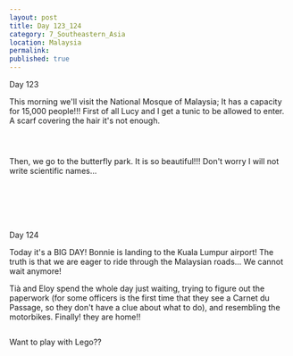```yaml
---
layout: post
title: Day 123_124
category: 7_Southeastern_Asia
location: Malaysia
permalink: 
published: true
---
```


Day 123

This morning we'll visit the National Mosque of Malaysia; It has a capacity for 15,000 people!!! First of all Lucy and I get a tunic to be allowed to enter. A scarf covering the hair it's not enough.

<p><a
href="https://lh3.googleusercontent.com/6qUB1ZTStw1rgUTNqTg23HAhGa6ZxoBm7L-izmekmn1KhzSsaB_agsKGvXAFWJcibYIyZSeNsT70yiQJwIgnwUrARD34xuIMgXDvWMN_nVL1GVM6HnMcfspUbFjHBpw-edNINpkfiiwv5bO4JbAC5yg4lPKz9ty8hmiLcwBppXICv3kZUa2qsLkk7Bg3o4VQwfEaJse6rielMN_U3aNUN-kVAQNbJqP85xBHcaYHI1t_NY_rHSpyVsfSHm3B3gkwBfhaTfJOA9sf3oLWgaxYD6YWaMUpt8CeCelS0EZzwIzKXtMWhfnMBEcstIbM9Y5GNikzsl1JHZmU-nA6caWh5718VyLW1rckKz7L9-I2lc12NBO0E_Vz7J_jjksXUqeOPaFmnH3NzVOpXuTT-9eXBUQAVeAG7RY57aeSQnTz2eIY_AkOz3S6ME7F08MU0abBqFO5pR1qHFuDe6nBphDtCrbZIeB1ZO6v3i1wzSww2XI6IBtnW8CMcOYlzovLG37r07oQ5LA-OSltNyxNUj3TuG1TCWW2IyCCqtN8yptLT01-VwMPw_-JBKvmOwdcZYEe0aVnJXa2X0BJsYpDI5DsWRKsPYTNkSoto2mE8fYNW1dAYN1TnAYcaB4d0vnZxZapC-IXjhCvnhAa-eHSHsZSeXxxQrST9qHhLLkE_ObLD3JE9DVbv91E2tSDlg=w836-h627-no"><img 
src="https://lh3.googleusercontent.com/6qUB1ZTStw1rgUTNqTg23HAhGa6ZxoBm7L-izmekmn1KhzSsaB_agsKGvXAFWJcibYIyZSeNsT70yiQJwIgnwUrARD34xuIMgXDvWMN_nVL1GVM6HnMcfspUbFjHBpw-edNINpkfiiwv5bO4JbAC5yg4lPKz9ty8hmiLcwBppXICv3kZUa2qsLkk7Bg3o4VQwfEaJse6rielMN_U3aNUN-kVAQNbJqP85xBHcaYHI1t_NY_rHSpyVsfSHm3B3gkwBfhaTfJOA9sf3oLWgaxYD6YWaMUpt8CeCelS0EZzwIzKXtMWhfnMBEcstIbM9Y5GNikzsl1JHZmU-nA6caWh5718VyLW1rckKz7L9-I2lc12NBO0E_Vz7J_jjksXUqeOPaFmnH3NzVOpXuTT-9eXBUQAVeAG7RY57aeSQnTz2eIY_AkOz3S6ME7F08MU0abBqFO5pR1qHFuDe6nBphDtCrbZIeB1ZO6v3i1wzSww2XI6IBtnW8CMcOYlzovLG37r07oQ5LA-OSltNyxNUj3TuG1TCWW2IyCCqtN8yptLT01-VwMPw_-JBKvmOwdcZYEe0aVnJXa2X0BJsYpDI5DsWRKsPYTNkSoto2mE8fYNW1dAYN1TnAYcaB4d0vnZxZapC-IXjhCvnhAa-eHSHsZSeXxxQrST9qHhLLkE_ObLD3JE9DVbv91E2tSDlg=w836-h627-no" class="oversize" alt=""></a></p>

<p><a
href="https://lh3.googleusercontent.com/oZa-xlva3foAjr_1RCfW53ZMdloyRG7xq0M1lcLr3WTNgJdVi96MJoYVQiWG_WhPX2EIYMkqaeijNJVu-6-sYFeMqdBa_PP6qdyz2eLM9dFUL1NwWhVlXl8Zj5KsMM7uVwyIAHz_bQ1_89R-i_09T_64pg3Y_-3viq0IPnMUl15WVIYEIPM9hHuKmViXehFLI3RH497Xj4Uj2h91X_bq37mnNFNpcG9NNdVxdkoBHXkaDSGzxteV5ZL_SsdEonpAwSNFE-KBa7aAPHNr5IxfJgk5lnWkfd3FA-9Jfm6CSLfBjZpYBNzZ0nd1eAgtx1hgMFrDGgDL61tt5LcLbj2cQGpUecojxpm2GpV4iTu2nKV31bvZ7MrvDAjYmT7CXNXHltzH1mM82hnzMPR1K4chu48TIY8dA6bkQqHelntwILb7II2XLN19cfhFaSGOMlpgiMsjmY8lhjldxTXyIKeZNxapO8rGb82so1C2D1NIe-4KUy35dj5d8AhbyCwHE_zBufPgDDSUIWuJrDMaGkvK-eIGGXnoxbP1HlHXRR48kfm36374c3WeeXEU23uFb7a4EkQ04ywFkvR1M1g3TYrYVfad5MDi3XfaLiUPMT7AFinaZzObVrkb9zMc9X7i_n1IFE0D0jEFAsmh-duRDQ_XeTfTVY7vMXXdjD7douIRx328QRt4FPBTGKeGYg=w669-h502-no"><img 
src="https://lh3.googleusercontent.com/oZa-xlva3foAjr_1RCfW53ZMdloyRG7xq0M1lcLr3WTNgJdVi96MJoYVQiWG_WhPX2EIYMkqaeijNJVu-6-sYFeMqdBa_PP6qdyz2eLM9dFUL1NwWhVlXl8Zj5KsMM7uVwyIAHz_bQ1_89R-i_09T_64pg3Y_-3viq0IPnMUl15WVIYEIPM9hHuKmViXehFLI3RH497Xj4Uj2h91X_bq37mnNFNpcG9NNdVxdkoBHXkaDSGzxteV5ZL_SsdEonpAwSNFE-KBa7aAPHNr5IxfJgk5lnWkfd3FA-9Jfm6CSLfBjZpYBNzZ0nd1eAgtx1hgMFrDGgDL61tt5LcLbj2cQGpUecojxpm2GpV4iTu2nKV31bvZ7MrvDAjYmT7CXNXHltzH1mM82hnzMPR1K4chu48TIY8dA6bkQqHelntwILb7II2XLN19cfhFaSGOMlpgiMsjmY8lhjldxTXyIKeZNxapO8rGb82so1C2D1NIe-4KUy35dj5d8AhbyCwHE_zBufPgDDSUIWuJrDMaGkvK-eIGGXnoxbP1HlHXRR48kfm36374c3WeeXEU23uFb7a4EkQ04ywFkvR1M1g3TYrYVfad5MDi3XfaLiUPMT7AFinaZzObVrkb9zMc9X7i_n1IFE0D0jEFAsmh-duRDQ_XeTfTVY7vMXXdjD7douIRx328QRt4FPBTGKeGYg=w669-h502-no" class="oversize" alt=""></a></p>

<p><a
href="https://lh3.googleusercontent.com/ezIZZqam1lNNoZfC4_y-lgbmeZp6RWByO0RTU18Q9genASzMqGF5PHQM9SyjyITVYwkXO5yOAZ0PvIjzUK1v8aIav8sB4EgTvh0j9nJ1oRxGIoLoOoBjv4bVZfnqnn1ea3zoxdyT-4iLlfDLq32XWzr_kPkmWFhPAr6Mkbv6KYg3bxfy19SU8nGOjeOmPlYXgLkPlNV_64zw0IrRdMVoxotgfileViqT1h_Xx1-Jloy6Y3d9924kDWQqdRfHK26_hvkhvNA_ZR0luKXT68boe17JkRFaH8VMr0VAGUoS42VU2CWJYEW4Efz6s37B1kNo8TG0smbG3Cir_csCJ-86KTwoXdz0Y9X8L9X8cymv7eyFQdpFO9WbbaNLT7zJY0OA725w_fCa1qBG6jNfWizEVCRuoH-JdfQZfRIPtvQA2iBcZsySKvUenLYMfGq7unl_N52enAXDCnyWSWikJh1afQWlJESs-dxEogSaM0iiGAnMVb-OwrkNrXx_pVipbID-R93PhbZzXnRBbsJtIpvEqYGW9LKq4Ysbz1gNU21ENgQTaYCTu2ulJ41IHYLWGgCJej1ID1Mllumx_iY7b4f0i5kwtlvIc2yAD60sQb5yTHrS2tbF3PomF-7Xg1rJTIB5Xhj_OJ3vhG-TmhdrxUv9J8sWD02uG4Woe2S4TDL40IcMPJ-b0IQq8qpuZg=w471-h627-no"><img 
src="https://lh3.googleusercontent.com/ezIZZqam1lNNoZfC4_y-lgbmeZp6RWByO0RTU18Q9genASzMqGF5PHQM9SyjyITVYwkXO5yOAZ0PvIjzUK1v8aIav8sB4EgTvh0j9nJ1oRxGIoLoOoBjv4bVZfnqnn1ea3zoxdyT-4iLlfDLq32XWzr_kPkmWFhPAr6Mkbv6KYg3bxfy19SU8nGOjeOmPlYXgLkPlNV_64zw0IrRdMVoxotgfileViqT1h_Xx1-Jloy6Y3d9924kDWQqdRfHK26_hvkhvNA_ZR0luKXT68boe17JkRFaH8VMr0VAGUoS42VU2CWJYEW4Efz6s37B1kNo8TG0smbG3Cir_csCJ-86KTwoXdz0Y9X8L9X8cymv7eyFQdpFO9WbbaNLT7zJY0OA725w_fCa1qBG6jNfWizEVCRuoH-JdfQZfRIPtvQA2iBcZsySKvUenLYMfGq7unl_N52enAXDCnyWSWikJh1afQWlJESs-dxEogSaM0iiGAnMVb-OwrkNrXx_pVipbID-R93PhbZzXnRBbsJtIpvEqYGW9LKq4Ysbz1gNU21ENgQTaYCTu2ulJ41IHYLWGgCJej1ID1Mllumx_iY7b4f0i5kwtlvIc2yAD60sQb5yTHrS2tbF3PomF-7Xg1rJTIB5Xhj_OJ3vhG-TmhdrxUv9J8sWD02uG4Woe2S4TDL40IcMPJ-b0IQq8qpuZg=w471-h627-no" class="oversize" alt=""></a></p>

Then, we go to the butterfly park. It is so beautiful!!! Don't worry I will not write scientific names...

<p><a
href="https://lh3.googleusercontent.com/o8uK1kpDA7OP46UxpyQZqJZediBg2o8DfPP_B_nTh3OIPU9-bpEqi9xj1Dso3YwDCLZVmFjAUMoVlv9T152Oz9r8u9bhvsrW87TweyOWUphio-MzffAz7tPMiIpPj2wjB-rxituZnj-P5i8kt7byGJWdaIkKKMMvyBSERO3m-iWE54xlA5fY_plIROnxcZJhVsO2-2QyKgrHf6hW30ytG1PI3nzVHuqGzWDqpo3EvXE3ctYda-f_UsmzFP957x31YtKROeWVRTriptNYzAwqUZ1VPEqhCWX2G237i_ciqQa4OaQXOl8-gttYjiNEpAdL5edqMtDWFJj6C0x-H-ySmOafwwg2v4-BeBMrEsKdeBRfo5Tg27rLMb-dXgdBj-rPXd1BH_GMsLdOmT9XqdlJCDR_6_Y0vT52Rpm0PZFlvw3PqOLKvBCMyXWHfgpcLAiJWHF6XpSCXZhY_qZwrlIGX4RZI__rbNb7osBzUIDq0i4ZDaGNlCcrsw0LHlfWE_GKQGakTlgegnlJ3zEfWNwuYbIAo4DTPrzmEDbAqQ4R90CQJ-08SzFopJeRZXr05ltqPSbQMesZaAaBJmjUKd_ihcsz89zpKzKFA5GXdNSskrDFx1hmnoO64sIWnkbHObv-6_PZU1dRdF3J8P5sB8emRaQhpz1bma9PNMUNj6f5uA-X9yg8GHPtj_dFaQ=w669-h502-no"><img 
src="https://lh3.googleusercontent.com/o8uK1kpDA7OP46UxpyQZqJZediBg2o8DfPP_B_nTh3OIPU9-bpEqi9xj1Dso3YwDCLZVmFjAUMoVlv9T152Oz9r8u9bhvsrW87TweyOWUphio-MzffAz7tPMiIpPj2wjB-rxituZnj-P5i8kt7byGJWdaIkKKMMvyBSERO3m-iWE54xlA5fY_plIROnxcZJhVsO2-2QyKgrHf6hW30ytG1PI3nzVHuqGzWDqpo3EvXE3ctYda-f_UsmzFP957x31YtKROeWVRTriptNYzAwqUZ1VPEqhCWX2G237i_ciqQa4OaQXOl8-gttYjiNEpAdL5edqMtDWFJj6C0x-H-ySmOafwwg2v4-BeBMrEsKdeBRfo5Tg27rLMb-dXgdBj-rPXd1BH_GMsLdOmT9XqdlJCDR_6_Y0vT52Rpm0PZFlvw3PqOLKvBCMyXWHfgpcLAiJWHF6XpSCXZhY_qZwrlIGX4RZI__rbNb7osBzUIDq0i4ZDaGNlCcrsw0LHlfWE_GKQGakTlgegnlJ3zEfWNwuYbIAo4DTPrzmEDbAqQ4R90CQJ-08SzFopJeRZXr05ltqPSbQMesZaAaBJmjUKd_ihcsz89zpKzKFA5GXdNSskrDFx1hmnoO64sIWnkbHObv-6_PZU1dRdF3J8P5sB8emRaQhpz1bma9PNMUNj6f5uA-X9yg8GHPtj_dFaQ=w669-h502-no" class="oversize" alt=""></a></p>

<p><a
href="https://lh3.googleusercontent.com/_gANwW706URpx8Mfy7zifAu7Ezao3SvRvzjVg2qfLYBUzN64quYSvrZWn_pkRyMTlXDYiAPLbejgeWRBQdd65fdzj4yGX1MUJsUcdmpjsW4tJMq_A5CPZPeSvQQRvz7KPLpPOXHLzfEb3eXc7ul1ElLEYVuuDTlE7kW24wKgQvRHrVnOzJf7fEasrVufha27GVBURbruzab7K29dWgyEFzHyhyHnbJ_w1boy7VKV0UdmHPSJYupQT30Tr2s_CgBJW7i5yNtxzEcyH6ZJ9J1dZ19-kXeqzJYCFRrzNvBaAtBJQdXL82CCfN7YNfM9kLZocIlW_8m_ORdZ0VcDAU2w6Tv7kV8lIhxIRMkQvUswGu5vsk94Z6Zw8QEISTEdMBqxGiErVcBQypTTDCp5RUREuLJxp5E7Po6lPdH6RhJr-fW-viLdqXUaolFM3bFFWi3k0yRVAbmY63ZtK3GsvrXtrgz8dD5L6QGINqV8wu1RM6D-__hDyBs_zMR1euaDoNB6-NbeMjALlOXyCCREvjWXvLLei3R6WmURDjPZrHz9beBUN1uMP-f1_Eqru1HPd2kNiPK1XItC_SaSo-F-IrZy2nlr_6VjPHvd3Tby1diSnX_Lphoap6IKV40EGXoUM7tSpwolOf5N7cwzcgUmNIbJ_brgzrrwyV4OV7KssXJOWJpEjXCOWEPPY-fGHQ=w836-h627-no"><img 
src="https://lh3.googleusercontent.com/_gANwW706URpx8Mfy7zifAu7Ezao3SvRvzjVg2qfLYBUzN64quYSvrZWn_pkRyMTlXDYiAPLbejgeWRBQdd65fdzj4yGX1MUJsUcdmpjsW4tJMq_A5CPZPeSvQQRvz7KPLpPOXHLzfEb3eXc7ul1ElLEYVuuDTlE7kW24wKgQvRHrVnOzJf7fEasrVufha27GVBURbruzab7K29dWgyEFzHyhyHnbJ_w1boy7VKV0UdmHPSJYupQT30Tr2s_CgBJW7i5yNtxzEcyH6ZJ9J1dZ19-kXeqzJYCFRrzNvBaAtBJQdXL82CCfN7YNfM9kLZocIlW_8m_ORdZ0VcDAU2w6Tv7kV8lIhxIRMkQvUswGu5vsk94Z6Zw8QEISTEdMBqxGiErVcBQypTTDCp5RUREuLJxp5E7Po6lPdH6RhJr-fW-viLdqXUaolFM3bFFWi3k0yRVAbmY63ZtK3GsvrXtrgz8dD5L6QGINqV8wu1RM6D-__hDyBs_zMR1euaDoNB6-NbeMjALlOXyCCREvjWXvLLei3R6WmURDjPZrHz9beBUN1uMP-f1_Eqru1HPd2kNiPK1XItC_SaSo-F-IrZy2nlr_6VjPHvd3Tby1diSnX_Lphoap6IKV40EGXoUM7tSpwolOf5N7cwzcgUmNIbJ_brgzrrwyV4OV7KssXJOWJpEjXCOWEPPY-fGHQ=w836-h627-no" class="oversize" alt=""></a></p>

<p><a
href="https://lh3.googleusercontent.com/WyFTDr5pazaTPMJIz-BHQLrosgzYlWfd0vRo9w83oVM86FB7jLQVcR6E40k7iXJvKKoCEQbPJKabNf6aBfEU1pzVSSt5SpFQwTabUw3LEkS6SkIWxUQ0mf-OVa-e4ZumvWmRIHWZ8GbKRAj5E6uAqPEqYt91bVVb655Z38LD7OoJBmpMiMjMfRJk3ONPUnFxPvC7Z2M36Sj7rpjqd5h1yxEGD2W6rdsxSgf4VIvKRHIlFkw6TENpCzOaCQ_n3SMFIEae843iK0aZWqwAYt2zYBt5R6xB2CDgHlAJUpeI4xEXKWVrY1Jls9iKrrHS5ylPqSP5GccLyzzTvMhGJXeKaeCvKKsXpB6Hpa7DiaSBMd_qoFzLmS5owpWmXNekH8fx6pAdYVpWhI9zrhQ9QceFc7YMMc8UcSiWg_EpaUNMhdZLyK5LhaoD5Y6a2qm5J7EzuIEiaFIfG3wJ8tlTDfgSa2C4AeDG839pcmKLgJ1XwjqeWWMMZWT2KrgloD-zgj4Q_6lwY0VGhpKtrPouBz9m2HCx5Q8kZI2_XQS3fED1XgGa3uGd6MP9xV2rtMBPXFdIS4bL5XY1YHlrvyjqDXIXfsUtsvfi-gpLozDdH0mpkVaYCQUF6F5RL_iXT2s5-MqdY0i_rWks6Scxw4itNQWCeu_a5p58X1crot_pX89CEQ43zTz0MXul2vL_2A=w669-h502-no"><img 
src="https://lh3.googleusercontent.com/WyFTDr5pazaTPMJIz-BHQLrosgzYlWfd0vRo9w83oVM86FB7jLQVcR6E40k7iXJvKKoCEQbPJKabNf6aBfEU1pzVSSt5SpFQwTabUw3LEkS6SkIWxUQ0mf-OVa-e4ZumvWmRIHWZ8GbKRAj5E6uAqPEqYt91bVVb655Z38LD7OoJBmpMiMjMfRJk3ONPUnFxPvC7Z2M36Sj7rpjqd5h1yxEGD2W6rdsxSgf4VIvKRHIlFkw6TENpCzOaCQ_n3SMFIEae843iK0aZWqwAYt2zYBt5R6xB2CDgHlAJUpeI4xEXKWVrY1Jls9iKrrHS5ylPqSP5GccLyzzTvMhGJXeKaeCvKKsXpB6Hpa7DiaSBMd_qoFzLmS5owpWmXNekH8fx6pAdYVpWhI9zrhQ9QceFc7YMMc8UcSiWg_EpaUNMhdZLyK5LhaoD5Y6a2qm5J7EzuIEiaFIfG3wJ8tlTDfgSa2C4AeDG839pcmKLgJ1XwjqeWWMMZWT2KrgloD-zgj4Q_6lwY0VGhpKtrPouBz9m2HCx5Q8kZI2_XQS3fED1XgGa3uGd6MP9xV2rtMBPXFdIS4bL5XY1YHlrvyjqDXIXfsUtsvfi-gpLozDdH0mpkVaYCQUF6F5RL_iXT2s5-MqdY0i_rWks6Scxw4itNQWCeu_a5p58X1crot_pX89CEQ43zTz0MXul2vL_2A=w669-h502-no" class="oversize" alt=""></a></p>

<p><a
href="https://lh3.googleusercontent.com/63AQZ-r0HPbdqI6hLseEnA2TNvkDwV7D7Q-wDh0_Fed88D-fJqfQYSalFJD3RUJ2Ppr_cCuGO-wV3jhyv0STjteTn4zk8wgKAMoaUmtPkw24Hgji6woByc-DN7CGI7fCN6pXgXbPyOZ_QON0nDjAtc562EDxG8d1us5PUHsauQrg10i1FH1hZhndBLNdn96opOrY_mSbq2anTLCt8p0_w6DY36ru7PNmEq1sswCD2K40MBss-2fNC_joJqZppdFCJ3LYKwozc2150w07hYke5O34gO6zf-y0v5uPzW2oBBlQ9bDjvDhnWfNXPvHdbw2B9slKsO_JKkGNz7GoFEr1JYaKO-0g_pchFsVNpv6iJk_HpH1WbplyVov8Kmd7jEy2eaRPpMJP5h4HPFn5j3DzQ3nkNGh43w_AmFCUuySdAW6hlleYiqUgj3tA0yY6JNTiERXmIvI2CTh2lT5Wdo20px0zWZ82jIuKcMAL6Lk7Fm3WHOMNThfahlGoOVkeBob0Fyj59jwcMYjPXv0tyIlwgA1aXO5F-WtDMpFxMR8hHTrkH4NbQ7_jsqKFiTRspmZg60E2gRlof8sGLXpGdsfmZGQNSwlvyOi5GkropgP1P6gQ0vdyJpP79cWhWAAInbkJUXKnzyuPYvaEcr43vt6c4-71nqoHWbtEaqtiG0mdOuP0gQP5JuloDRH3HQ=w669-h502-no"><img 
src="https://lh3.googleusercontent.com/63AQZ-r0HPbdqI6hLseEnA2TNvkDwV7D7Q-wDh0_Fed88D-fJqfQYSalFJD3RUJ2Ppr_cCuGO-wV3jhyv0STjteTn4zk8wgKAMoaUmtPkw24Hgji6woByc-DN7CGI7fCN6pXgXbPyOZ_QON0nDjAtc562EDxG8d1us5PUHsauQrg10i1FH1hZhndBLNdn96opOrY_mSbq2anTLCt8p0_w6DY36ru7PNmEq1sswCD2K40MBss-2fNC_joJqZppdFCJ3LYKwozc2150w07hYke5O34gO6zf-y0v5uPzW2oBBlQ9bDjvDhnWfNXPvHdbw2B9slKsO_JKkGNz7GoFEr1JYaKO-0g_pchFsVNpv6iJk_HpH1WbplyVov8Kmd7jEy2eaRPpMJP5h4HPFn5j3DzQ3nkNGh43w_AmFCUuySdAW6hlleYiqUgj3tA0yY6JNTiERXmIvI2CTh2lT5Wdo20px0zWZ82jIuKcMAL6Lk7Fm3WHOMNThfahlGoOVkeBob0Fyj59jwcMYjPXv0tyIlwgA1aXO5F-WtDMpFxMR8hHTrkH4NbQ7_jsqKFiTRspmZg60E2gRlof8sGLXpGdsfmZGQNSwlvyOi5GkropgP1P6gQ0vdyJpP79cWhWAAInbkJUXKnzyuPYvaEcr43vt6c4-71nqoHWbtEaqtiG0mdOuP0gQP5JuloDRH3HQ=w669-h502-no" class="oversize" alt=""></a></p>

<p><a
href="https://lh3.googleusercontent.com/X67y8dxRilIMnL4o6mVFxwRrgHGk8gyCOvSULaOwKPGXMnyEDDVin58Y71xchCTefonuquou9xB9qI8Z4N_fwMSBH7SBANIcBeTi_-VfRsxvNJBGIEDAHD-bU53gHTF7k-B-h-cV-4lbXWrd1JASSz76ehtxxtkJfd8-qYEHsd7A_Cfok1J6uT2nptIS9YycqCutWAagV11AFHJKmL9E3QaetBUgY1_svXLgu9bKfJHHYjDDwfJjpEe520YCRLT-hVf0uAEUhxt3mfhTzkbDSYo-qz10NCOIaDf4rDs3HXIvUXsch6cye3zo2-oKL7T-mg_C3sV6w5k6M3uRWICSypoAXiRZzSFPCJtmaytnM8K483gQvEuZmf3D3SvrvKThTi17xONwndZc0myyaruT_C2vXz9KPzNjE-GuMxPSwiB6NBAiO09xNc7Gh9Hn9BYS-3fprrASh3gMHGkYEAaqeRYu34noRqXmkctqvNzfogMvPJhppIDVQEOIjlkBUP0WqCqmwileoy9K9yZkBcKA1Fr-TRXztFFvBygGbh1Lv3XmWSH-7luMZ-1L2Ybb3e34Wv2LtZRlrjwQSixEcKkN8oEzD5v39Ewi76dDGrmB4fjDCrsPAveYUMI8oa4o8p7mOhGZCN_vV8foLF1uU9APCdwZA-xKHh9zbELCzNiLx2BnCaPQU9a_ENMiFQ=w836-h627-no"><img 
src="https://lh3.googleusercontent.com/X67y8dxRilIMnL4o6mVFxwRrgHGk8gyCOvSULaOwKPGXMnyEDDVin58Y71xchCTefonuquou9xB9qI8Z4N_fwMSBH7SBANIcBeTi_-VfRsxvNJBGIEDAHD-bU53gHTF7k-B-h-cV-4lbXWrd1JASSz76ehtxxtkJfd8-qYEHsd7A_Cfok1J6uT2nptIS9YycqCutWAagV11AFHJKmL9E3QaetBUgY1_svXLgu9bKfJHHYjDDwfJjpEe520YCRLT-hVf0uAEUhxt3mfhTzkbDSYo-qz10NCOIaDf4rDs3HXIvUXsch6cye3zo2-oKL7T-mg_C3sV6w5k6M3uRWICSypoAXiRZzSFPCJtmaytnM8K483gQvEuZmf3D3SvrvKThTi17xONwndZc0myyaruT_C2vXz9KPzNjE-GuMxPSwiB6NBAiO09xNc7Gh9Hn9BYS-3fprrASh3gMHGkYEAaqeRYu34noRqXmkctqvNzfogMvPJhppIDVQEOIjlkBUP0WqCqmwileoy9K9yZkBcKA1Fr-TRXztFFvBygGbh1Lv3XmWSH-7luMZ-1L2Ybb3e34Wv2LtZRlrjwQSixEcKkN8oEzD5v39Ewi76dDGrmB4fjDCrsPAveYUMI8oa4o8p7mOhGZCN_vV8foLF1uU9APCdwZA-xKHh9zbELCzNiLx2BnCaPQU9a_ENMiFQ=w836-h627-no" class="oversize" alt=""></a></p>

<p><a
href="https://lh3.googleusercontent.com/SYMBcQnp1Hgmzhw03DBFrd5sZvXnNUwNmxVkgeiVAHcUZt5imsg2NlCqDuEoGlY2VqbhmN2nBXKnYWzkwA1NxAY0umIhOgxup6_Ht54iceNOP96hLC2Cprnx1JE_wjS4zTkRNLijvtwaIw0FziIpwhNz1XFbI3rgON_ubmNA8f2wpTmqcGeRuuUB-gi8F-K50YR_1KDuLWpXP4LbrT8rBYpDWW5nPUk3C29WXpk1vOr5l3mhgJUFb9D_HpDGY_txPViGiLkncYPgbBCbfQSxDb4RYcLexyi4iZ6AFuAcMtlQIa0F5O0iwsMJkMhIMG--sxtlg8tNMa7OSIUM4deVlzsY6FX4ek7bMsYHyzPOxxESlTzLoD_vhYEBZLzwHuVplonYgF-NQ5gp0XPTLrH_0e6t1JsPFZTRkMqWELCX4IYWbDMmhkuWzd-gOqOlvHLRnVZMgCo5xk7sbvf24JY7Tx356JFuYtJf8fuMNneHKRsblJ6_JfxuTL1CEuclV9OCz78yrhvW5vHvkuLEdHvVSxPwzl-N4LfmCrGmZgAg9ieTLapU0vlld-qIT7-qfbvst1bLUtab9wpruaHXxODdIW7d1LEO7mZOIfWwJTvT1m6jvKIjVzB-680TeRABxOcqLSqYv4TF-MkE24BYxnAcwbrUPdYGH0utYUK655rZGYeAGKoRoXqlrTnpjw=w836-h627-no"><img 
src="https://lh3.googleusercontent.com/SYMBcQnp1Hgmzhw03DBFrd5sZvXnNUwNmxVkgeiVAHcUZt5imsg2NlCqDuEoGlY2VqbhmN2nBXKnYWzkwA1NxAY0umIhOgxup6_Ht54iceNOP96hLC2Cprnx1JE_wjS4zTkRNLijvtwaIw0FziIpwhNz1XFbI3rgON_ubmNA8f2wpTmqcGeRuuUB-gi8F-K50YR_1KDuLWpXP4LbrT8rBYpDWW5nPUk3C29WXpk1vOr5l3mhgJUFb9D_HpDGY_txPViGiLkncYPgbBCbfQSxDb4RYcLexyi4iZ6AFuAcMtlQIa0F5O0iwsMJkMhIMG--sxtlg8tNMa7OSIUM4deVlzsY6FX4ek7bMsYHyzPOxxESlTzLoD_vhYEBZLzwHuVplonYgF-NQ5gp0XPTLrH_0e6t1JsPFZTRkMqWELCX4IYWbDMmhkuWzd-gOqOlvHLRnVZMgCo5xk7sbvf24JY7Tx356JFuYtJf8fuMNneHKRsblJ6_JfxuTL1CEuclV9OCz78yrhvW5vHvkuLEdHvVSxPwzl-N4LfmCrGmZgAg9ieTLapU0vlld-qIT7-qfbvst1bLUtab9wpruaHXxODdIW7d1LEO7mZOIfWwJTvT1m6jvKIjVzB-680TeRABxOcqLSqYv4TF-MkE24BYxnAcwbrUPdYGH0utYUK655rZGYeAGKoRoXqlrTnpjw=w836-h627-no" class="oversize" alt=""></a></p>

Day 124

Today it's a BIG DAY! Bonnie is landing to the Kuala Lumpur airport! The truth is that we are eager to ride through the Malaysian roads... We cannot wait anymore!

Tià and Eloy spend the whole day just waiting, trying to figure out the paperwork (for some officers is the first time that they see a Carnet du Passage, so they don't have a clue about what to do), and resembling the motorbikes. Finally! they are home!!

<p><a
href="https://lh3.googleusercontent.com/qHir8swT3FrcXbppybPEM6zPlh0F-OthO0R3f61FyEqlFwq8b5EcpcLYa4z0UMXwxEKUYLSBh89IN7bIAJHrQvJsC6lWF0FnP0s9FGM3fEG_VQa2uHGU3O6wLsN11nTHFU0e2jpggNZ9p_Zc2qpVhBDsKnEEg4rZlBu3Vz0Vea_M3XHvjwK4vMmnL48iNKRMgrrasut0y0rM0CPbhBO02arQnVRmRC9ZNboMh-1zwDqiGzj3QIoq55Pwz4IqE8XY45p5nZFiBYVTEHgJBfxVF1YHlVVn2o_6KPWfcjhh4MGFn3oSYqjuW8n6A7duOAmCeqGwVaqT7NMTQ8ZOSous2rE1GOvE8ee2y0_NPTEp6DfZ_qMs6CxLcysPoh0v9QHamGFrubdZkN3qCrS4JPumbaDyiObZxgSMEMu0HCNc_SVX5V_GsWmrdPv024YxcjZlxBq2h6ThMWZCFwYXpEqcjzfzQLbkzy4u7FGST3SZVQgH2xQSG4kBX06w-DFwW3-uU6sN9GCvPHtYpsudrolr-qkkGgSh_iQ0UKQSSmmvhoFN1Ox5oFiyOjcpkNyQrz_l5_O-JTawrVuHQjIh6aAQ0-xUcIZPvMw_Nw8yHdacxyYNndLBckLlsl9nVwc-tyYjeSJ0ypT03gQSimhmbPmPobX7xvZJSr0FBd_a9F4ywFYfiGLLHItZInGAdnH1J6OwGTqhARlELYzRjQv3eW4=w836-h627-no"><img 
src="https://lh3.googleusercontent.com/qHir8swT3FrcXbppybPEM6zPlh0F-OthO0R3f61FyEqlFwq8b5EcpcLYa4z0UMXwxEKUYLSBh89IN7bIAJHrQvJsC6lWF0FnP0s9FGM3fEG_VQa2uHGU3O6wLsN11nTHFU0e2jpggNZ9p_Zc2qpVhBDsKnEEg4rZlBu3Vz0Vea_M3XHvjwK4vMmnL48iNKRMgrrasut0y0rM0CPbhBO02arQnVRmRC9ZNboMh-1zwDqiGzj3QIoq55Pwz4IqE8XY45p5nZFiBYVTEHgJBfxVF1YHlVVn2o_6KPWfcjhh4MGFn3oSYqjuW8n6A7duOAmCeqGwVaqT7NMTQ8ZOSous2rE1GOvE8ee2y0_NPTEp6DfZ_qMs6CxLcysPoh0v9QHamGFrubdZkN3qCrS4JPumbaDyiObZxgSMEMu0HCNc_SVX5V_GsWmrdPv024YxcjZlxBq2h6ThMWZCFwYXpEqcjzfzQLbkzy4u7FGST3SZVQgH2xQSG4kBX06w-DFwW3-uU6sN9GCvPHtYpsudrolr-qkkGgSh_iQ0UKQSSmmvhoFN1Ox5oFiyOjcpkNyQrz_l5_O-JTawrVuHQjIh6aAQ0-xUcIZPvMw_Nw8yHdacxyYNndLBckLlsl9nVwc-tyYjeSJ0ypT03gQSimhmbPmPobX7xvZJSr0FBd_a9F4ywFYfiGLLHItZInGAdnH1J6OwGTqhARlELYzRjQv3eW4=w836-h627-no" class="oversize" alt=""></a></p>

Want to play with Lego??

<p><a
href="https://lh3.googleusercontent.com/Zz_u269jG-JQYBf9CEr5ACOUpuR7mm4ZXmdPz7RWHrDiuIMZN8Qj75Hdt3t8IROwp2uvz9cD5Q75LjxkoCQHd0Pm-C2tXZCPu0EA8kdM3eQfL5kDZH9tQHyR-B0v0An67DJLqfKPSlY_XCndchlPP8PpN8BU9X7jvG7jql9Jp35HJ_xFKhIDpfycNbrZHFZJ24g5fWXdiBB6rCKZTSJXT0_ZyOgUOmItbLpN9KZpO_E5TasteN9L7jJ74UJFR8Q2NxcjBeshbAeSL9vgBgxXjin54K9UjPrhs3MoY9El2-8S8qza8v7QldPbvl6iAXWk3jiCgVCXStXOkNuiPu2duARWIiOnLP0A0hOcF4P5RIGlSJt9z41IihFay6LrqaazQWCGJqTHvB-gkNm_kpG4LtVTAbLCns2nk7Xn2ub4r-nnXAjlvupCNwwawuR6dEttMma8sGQbupTDfu7OdHqTI4cjHwhbqUYLeg5oEjdIUjz8jnKwfH05vtQB40-sJVB0s60gEcuBZ7IKv30akF6olPv5WLcgNGa7ybERNgAdK7nrVCJHkj-XVZcok2mNxaaVFbqDX-CSmPsXUi7sKXuS9aG2e2ZiSHXA41KvRFQnS0aDO1SPbz5jXU9lMi5zNNp3Kspiq7Ogj4vKMfuryTOUGcYjigEHiYpVib0kA-v-P5jL-gNZnPsoY7moJIhPL8mrXrlllP1SUGN1ADi1FAU=w669-h502-no"><img 
src="https://lh3.googleusercontent.com/Zz_u269jG-JQYBf9CEr5ACOUpuR7mm4ZXmdPz7RWHrDiuIMZN8Qj75Hdt3t8IROwp2uvz9cD5Q75LjxkoCQHd0Pm-C2tXZCPu0EA8kdM3eQfL5kDZH9tQHyR-B0v0An67DJLqfKPSlY_XCndchlPP8PpN8BU9X7jvG7jql9Jp35HJ_xFKhIDpfycNbrZHFZJ24g5fWXdiBB6rCKZTSJXT0_ZyOgUOmItbLpN9KZpO_E5TasteN9L7jJ74UJFR8Q2NxcjBeshbAeSL9vgBgxXjin54K9UjPrhs3MoY9El2-8S8qza8v7QldPbvl6iAXWk3jiCgVCXStXOkNuiPu2duARWIiOnLP0A0hOcF4P5RIGlSJt9z41IihFay6LrqaazQWCGJqTHvB-gkNm_kpG4LtVTAbLCns2nk7Xn2ub4r-nnXAjlvupCNwwawuR6dEttMma8sGQbupTDfu7OdHqTI4cjHwhbqUYLeg5oEjdIUjz8jnKwfH05vtQB40-sJVB0s60gEcuBZ7IKv30akF6olPv5WLcgNGa7ybERNgAdK7nrVCJHkj-XVZcok2mNxaaVFbqDX-CSmPsXUi7sKXuS9aG2e2ZiSHXA41KvRFQnS0aDO1SPbz5jXU9lMi5zNNp3Kspiq7Ogj4vKMfuryTOUGcYjigEHiYpVib0kA-v-P5jL-gNZnPsoY7moJIhPL8mrXrlllP1SUGN1ADi1FAU=w669-h502-no" class="oversize" alt=""></a></p>

